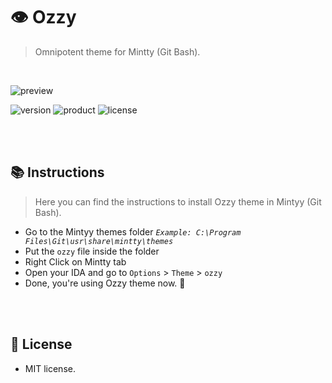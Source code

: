 # 👁 Ozzy
> Omnipotent theme for Mintty (Git Bash).

<br>

![preview](https://i.imgur.com/rxK7wsX.png)

![version](https://img.shields.io/badge/VERSION-1.0.0-brightgreen.svg?style=for-the-badge)
![product](https://img.shields.io/badge/MINTTY-2.27.0-purple.svg?style=for-the-badge)
![license](https://img.shields.io/badge/LICENSE-MIT-blue.svg?style=for-the-badge)

<br><br>

## 📚 Instructions
> Here you can find the instructions to install Ozzy theme in Mintyy (Git Bash).

* Go to the Mintyy themes folder *`Example: C:\Program Files\Git\usr\share\mintty\themes`*
* Put the `ozzy` file inside the folder
* Right Click on Mintty tab
* Open your IDA and go to `Options` > `Theme` > `ozzy`
* Done, you're using Ozzy theme now. 🤩

<br><br>

## 📄 License
- MIT license.
